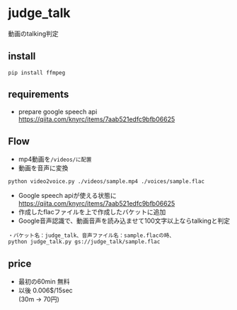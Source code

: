 # judge_talk
動画のtalking判定  

## install
```
pip install ffmpeg
```

## requirements
 - prepare google speech api                       
 https://qiita.com/knyrc/items/7aab521edfc9bfb06625  

## Flow
 - mp4動画を`/videos/に配置  `
 - 動画を音声に変換  
```
python video2voice.py ./videos/sample.mp4 ./voices/sample.flac
```
 - Google speech apiが使える状態に  
 https://qiita.com/knyrc/items/7aab521edfc9bfb06625
 - 作成したflacファイルを上で作成したバケットに追加  
 - Google音声認識で、動画音声を読み込ませて100文字以上ならtalkingと判定  
 ```
 ・バケット名：judge_talk、音声ファイル名：sample.flacの時、
 python judge_talk.py gs://judge_talk/sample.flac
```

## price
 - 最初の60min	無料   
 - 以後	0.006$/15sec    
(30m -> 70円)     
